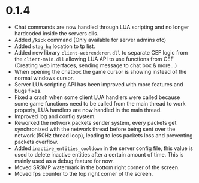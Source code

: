 # 0.1.4

* Chat commands are now handled through LUA scripting and no longer hardcoded inside the servers dlls.
* Added `/kick` command (Only available for server admins ofc)
* Added `stag_hq` location to tp list.
* Added new library `client-webrenderer.dll` to separate CEF logic from the `client-main.dll` allowing LUA API to use functions from CEF (Creating web interfaces, sending message to chat box & more...)
* When opening the chatbox the game cursor is showing instead of the normal windows cursor.
* Server LUA scripting API has been improved with more features and bugs fixes.
* Fixed a crash when some client LUA handlers were called because some game functions need to be called from the main thread to work properly, LUA handlers are now handled in the main thread.
* Improved log and config system.
* Reworked the network packets sender system, every packets get synchronized with the network thread before being sent over the network (50Hz thread loop), leading to less packets loss and preventing packets overflow.
* Added `inactive_entities_cooldown` in the server config file, this value is used to delete inactive entities after a certain amount of time. This is mainly used as a debug feature for now.
* Moved SR3MP watermark in the bottom right corner of the screen.
* Moved fps counter to the top right corner of the screen.

